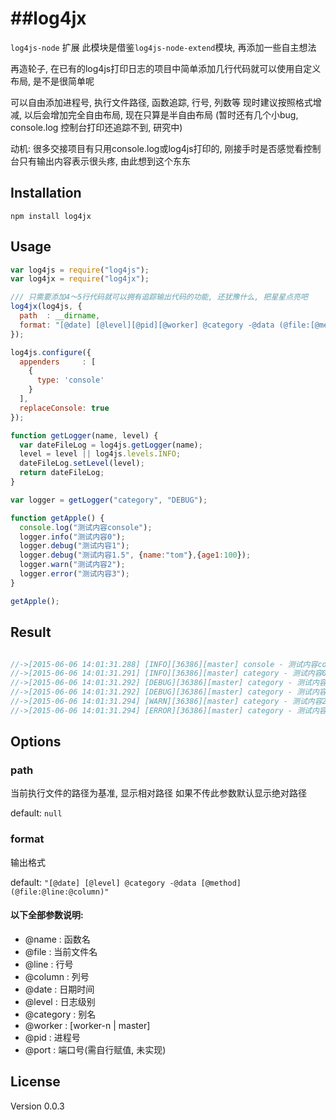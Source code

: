 ##log4jx 
==================
`log4js-node` 扩展
此模块是借鉴`log4js-node-extend`模块, 再添加一些自主想法

再造轮子, 在已有的log4js打印日志的项目中简单添加几行代码就可以使用自定义布局, 是不是很简单呢

可以自由添加进程号, 执行文件路径, 函数追踪, 行号, 列数等
现时建议按照格式增减, 以后会增加完全自由布局, 现在只算是半自由布局
(暂时还有几个小bug, console.log 控制台打印还追踪不到, 研究中)

动机: 很多交接项目有只用console.log或log4js打印的, 刚接手时是否感觉看控制台只有输出内容表示很头疼, 由此想到这个东东

Installation
---------
```
npm install log4jx
```

Usage
---------
```js
var log4js = require("log4js");
var log4jx = require("log4jx");

/// 只需要添加4～5行代码就可以拥有追踪输出代码的功能, 还犹豫什么, 把星星点亮吧
log4jx(log4js, {
  path  : __dirname,
  format: "[@date] [@level][@pid][@worker] @category -@data (@file:[@method]:@line:@column)"
});

log4js.configure({
  appenders     : [
    {
      type: 'console'
    }
  ],
  replaceConsole: true
});

function getLogger(name, level) {
  var dateFileLog = log4js.getLogger(name);
  level = level || log4js.levels.INFO;
  dateFileLog.setLevel(level);
  return dateFileLog;
}

var logger = getLogger("category", "DEBUG");

function getApple() {
  console.log("测试内容console");
  logger.info("测试内容0");
  logger.debug("测试内容1");
  logger.debug("测试内容1.5", {name:"tom"},{age1:100});
  logger.warn("测试内容2");
  logger.error("测试内容3");
}

getApple();
```

Result
---------
```js

//->[2015-06-06 14:01:31.288] [INFO][36386][master] console - 测试内容console  (../node_modules/log4js/lib/log4js.js:[log]:372:10)
//->[2015-06-06 14:01:31.291] [INFO][36386][master] category - 测试内容0  (loggerTest.js:[getApple]:49:10)
//->[2015-06-06 14:01:31.292] [DEBUG][36386][master] category - 测试内容1  (loggerTest.js:[getApple]:50:10)
//->[2015-06-06 14:01:31.292] [DEBUG][36386][master] category - 测试内容1 { name: 'tom' } { age1: 100 }  (loggerTest.js:[getApple]:51:10)
//->[2015-06-06 14:01:31.294] [WARN][36386][master] category - 测试内容2  (loggerTest.js:[getApple]:52:10)
//->[2015-06-06 14:01:31.294] [ERROR][36386][master] category - 测试内容3  (loggerTest.js:[getApple]:53:10)

```

Options
---------
### path
当前执行文件的路径为基准, 显示相对路径
如果不传此参数默认显示绝对路径

default: `null`

### format
输出格式

default: `"[@date] [@level] @category -@data [@method] (@file:@line:@column)"`

#### 以下全部参数说明:
* @name     : 函数名
* @file     : 当前文件名
* @line     : 行号
* @column   : 列号
* @date     : 日期时间
* @level    : 日志级别
* @category : 别名
* @worker   : [worker-n | master]
* @pid      : 进程号
* @port     : 端口号(需自行赋值, 未实现)

License
---------
Version 0.0.3
